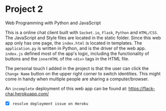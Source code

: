 # Project 2

Web Programming with Python and JavaScript

This is a online chat client built with `Socket.io`, `Flask`, `Python` and `HTML/CSS`. The JavaScript and Style files are located in the static folder. Since
this web app only has one page, the `index.html` is located in templates. The `application.py` is written in Python, and is the driver of the web app. `index.js` defined most
of the app's logic, including the functionality of buttons and the `innerHTML` of the `<div>` tags in the HTML file.

The personal touch I added in the project is that the user can click the `Change Name` button on the upper right corner to switch identities. This might come in handy when
multiple people are sharing a computer/browser.

An `incomplete` deployment of this web app can be found at: https://flack-chai.herokuapp.com/

- [x] `resolve deployment issue on Heroku`
